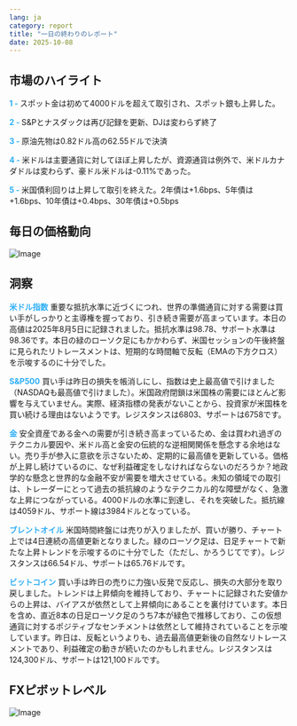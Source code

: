 ```yaml
---
lang: ja
category: report
title: "一日の終わりのレポート"
date: 2025-10-08
---
```



<h2>市場のハイライト</h2>
<strong style="color: #2caef7;">1 - </strong> スポット金は初めて4000ドルを超えて取引され、スポット銀も上昇した。

<strong style="color: #2caef7;">2 - </strong> S&Pとナスダックは再び記録を更新、DJは変わらず終了

<strong style="color: #2caef7;">3 - </strong> 原油先物は0.82ドル高の62.55ドルで決済

<strong style="color: #2caef7;">4 - </strong> 米ドルは主要通貨に対してほぼ上昇したが、資源通貨は例外で、米ドルカナダドルは変わらず、豪ドル米ドルは-0.11%であった。

<strong style="color: #2caef7;">5 - </strong> 米国債利回りは上昇して取引を終えた。2年債は+1.6bps、5年債は+1.6bps、10年債は+0.4bps、30年債は+0.5bps



<h2>毎日の価格動向</h2>
<img src="https://markleighedu.github.io/img/Oct-2025/08-Oct-2025/price.jpg" alt="Image"/>

<h2>洞察</h2>
<strong style="color: #2caef7;">米ドル指数</strong> 重要な抵抗水準に近づくにつれ、世界の準備通貨に対する需要は買い手がしっかりと主導権を握っており、引き続き需要が高まっています。本日の高値は2025年8月5日に記録されました。抵抗水準は98.78、サポート水準は98.36です。本日の緑のローソク足にもかかわらず、米国セッションの午後終盤に見られたリトレースメントは、短期的な時間軸で反転（EMAの下方クロス）を示唆するのに十分でした。

<strong style="color: #2caef7;">S&P500</strong> 買い手は昨日の損失を帳消しにし、指数は史上最高値で引けました（NASDAQも最高値で引けました）。米国政府閉鎖は米国株の需要にほとんど影響を与えていません。実際、経済指標の発表がないことから、投資家が米国株を買い続ける理由はないようです。レジスタンスは6803、サポートは6758です。

<strong style="color: #2caef7;">金</strong> 安全資産である金への需要が引き続き高まっているため、金は買われ過ぎのテクニカル要因や、米ドル高と金安の伝統的な逆相関関係を懸念する余地はない。売り手が参入に意欲を示さないため、定期的に最高値を更新している。価格が上昇し続けているのに、なぜ利益確定をしなければならないのだろうか？地政学的な懸念と世界的な金融不安が需要を増大させている。未知の領域での取引は、トレーダーにとって過去の抵抗線のようなテクニカル的な障壁がなく、急激な上昇につながっている。4000ドルの水準に到達し、それを突破した。抵抗線は4059ドル、サポート線は3984ドルとなっている。

<strong style="color: #2caef7;">ブレントオイル</strong> 米国時間終盤には売りが入りましたが、買いが勝り、チャート上では4日連続の高値更新となりました。緑のローソク足は、日足チャートで新たな上昇トレンドを示唆するのに十分でした（ただし、かろうじてです）。レジスタンスは66.54ドル、サポートは65.76ドルです。

<strong style="color: #2caef7;">ビットコイン</strong> 買い手は昨日の売りに力強い反発で反応し、損失の大部分を取り戻しました。トレンドは上昇傾向を維持しており、チャートに記録された安値からの上昇は、バイアスが依然として上昇傾向にあることを裏付けています。本日を含め、直近8本の日足ローソク足のうち7本が緑色で推移しており、この仮想通貨に対するポジティブなセンチメントは依然として維持されていることを示唆しています。昨日は、反転というよりも、過去最高値更新後の自然なリトレースメントであり、利益確定の動きが続いたのかもしれません。レジスタンスは124,300ドル、サポートは121,100ドルです。



<h2>FXピボットレベル</h2>
<img src="https://markleighedu.github.io/img/Oct-2025/08-Oct-2025/pivot.jpg" alt="Image"/>